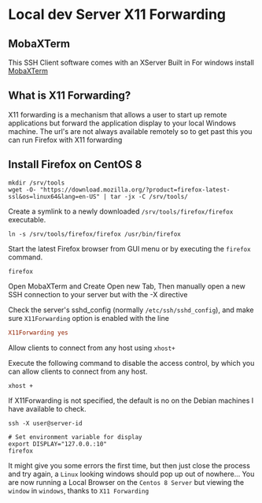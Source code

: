 # Local dev Server X11 Forwarding

## MobaXTerm

This SSH Client software comes with an XServer Built in
For windows install [MobaXTerm](https://mobaxterm.mobatek.net/download-home-edition.html)

## What is X11 Forwarding?

X11 forwarding is a mechanism that allows a user to start up remote applications but forward the application display to your local Windows machine.
The url's are not always available remotely so to get past this you can run Firefox with X11 forwarding

## Install Firefox on CentOS 8

```shell
mkdir /srv/tools
wget -O- "https://download.mozilla.org/?product=firefox-latest-ssl&os=linux64&lang=en-US" | tar -jx -C /srv/tools/
```

Create a symlink to a newly downloaded `/srv/tools/firefox/firefox` executable.

```shell
ln -s /srv/tools/firefox/firefox /usr/bin/firefox
```

Start the latest Firefox browser from GUI menu or by executing the `firefox` command.

```shell
firefox
```

Open MobaXTerm and Create Open new Tab, Then manually open a new SSH connection to your server but with the -X directive

Check the server's sshd_config (normally `/etc/ssh/sshd_config`), and make sure `X11Forwarding` option is enabled with the line

```conf
X11Forwarding yes
```

Allow clients to connect from any host using `xhost+`

Execute the following command to disable the access control, by which you can allow clients to connect from any host.

```shell
xhost +
```

If X11Forwarding is not specified, the default is no on the Debian machines I have available to check.

```shell
ssh -X user@server-id

# Set environment variable for display
export DISPLAY="127.0.0.:10"
firefox
```

It might give you some errors the first time, but then just close the process and try again, a `Linux` looking windows should pop up out of nowhere... You are now running a Local Browser on the `Centos 8 Server` but viewing the `window` in `windows`, thanks to `X11 Forwarding`
